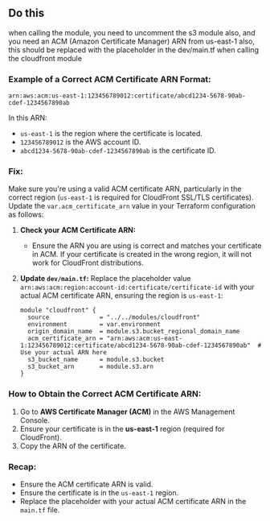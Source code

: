 ## Do this
when calling the module, you need to uncomment the s3 module also, and you need an ACM (Amazon Certificate Manager) ARN from us-east-1 also, this should be replaced with the placeholder in the dev/main.tf when calling the cloudfront module

### Example of a Correct ACM Certificate ARN Format:
```text
arn:aws:acm:us-east-1:123456789012:certificate/abcd1234-5678-90ab-cdef-1234567890ab
```

In this ARN:
- `us-east-1` is the region where the certificate is located.
- `123456789012` is the AWS account ID.
- `abcd1234-5678-90ab-cdef-1234567890ab` is the certificate ID.

### Fix:

Make sure you're using a valid ACM certificate ARN, particularly in the correct region (`us-east-1` is required for CloudFront SSL/TLS certificates). Update the `var.acm_certificate_arn` value in your Terraform configuration as follows:

1. **Check your ACM Certificate ARN:**
   - Ensure the ARN you are using is correct and matches your certificate in ACM. If your certificate is created in the wrong region, it will not work for CloudFront distributions.

2. **Update `dev/main.tf`:**
   Replace the placeholder value `arn:aws:acm:region:account-id:certificate/certificate-id` with your actual ACM certificate ARN, ensuring the region is `us-east-1`:
   ```hcl
   module "cloudfront" {
     source              = "../../modules/cloudfront"
     environment         = var.environment
     origin_domain_name  = module.s3.bucket_regional_domain_name
     acm_certificate_arn = "arn:aws:acm:us-east-1:123456789012:certificate/abcd1234-5678-90ab-cdef-1234567890ab"  # Use your actual ARN here
     s3_bucket_name      = module.s3.bucket
     s3_bucket_arn       = module.s3.arn
   }
   ```

### How to Obtain the Correct ACM Certificate ARN:
1. Go to **AWS Certificate Manager (ACM)** in the AWS Management Console.
2. Ensure your certificate is in the **us-east-1** region (required for CloudFront).
3. Copy the ARN of the certificate.

### Recap:
- Ensure the ACM certificate ARN is valid.
- Ensure the certificate is in the `us-east-1` region.
- Replace the placeholder with your actual ACM certificate ARN in the `main.tf` file.

